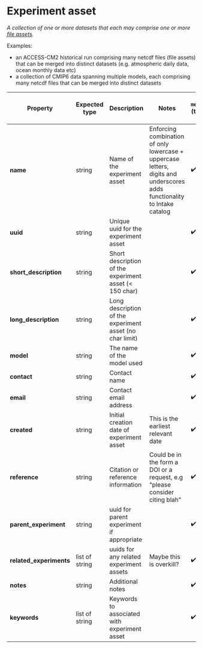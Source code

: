 # Experiment asset

*A collection of one or more datasets that each may comprise one or more [file assets](https://github.com/ACCESS-NRI/schema/blob/main/file_asset.md).*

Examples: 
- an ACCESS-CM2 historical run comprising many netcdf files (file assets) that can be merged into distinct datasets (e.g. atmospheric daily data, ocean monthly data etc)
- a collection of CMIP6 data spanning multiple models, each comprising many netcdf files that can be merged into distinct datasets

| Property | Expected type | Description | Notes | in `metadata.yaml` (two ticks for enforce) |
| --- | --- | --- | --- | --- |
| **name** | string | Name of the experiment asset  | Enforcing combination of only lowercase + uppercase letters, digits and underscores adds functionality to Intake catalog | :heavy_check_mark: :heavy_check_mark: |
| **uuid** | string | Unique uuid for the experiment asset  |  | :heavy_check_mark: :heavy_check_mark: |
| **short_description** | string | Short description of the experiment asset (< 150 char)  |  | :heavy_check_mark: :heavy_check_mark: |
| **long_description** | string | Long description of the experiment asset (no char limit) |  | :heavy_check_mark: :heavy_check_mark: |
| **model** | string | The name of the model used |  | :heavy_check_mark: |
| **contact** | string | Contact name |  | :heavy_check_mark: |
| **email** | string | Contact email address |  | :heavy_check_mark: |
| **created** | string | Initial creation date of experiment asset | This is the earliest relevant date | :heavy_check_mark: |
| **reference** | string | Citation or reference information | Could be in the form a DOI or a request, e.g "please consider citing blah" | :heavy_check_mark: |
| **parent_experiment** | string | uuid for parent experiment if appropriate |  | :heavy_check_mark: |
| **related_experiments** | list of string | uuids for any related experiment assets | Maybe this is overkill? | :heavy_check_mark: |
| **notes** | string | Additional notes |  | :heavy_check_mark: |
| **keywords** | list of string | Keywords to associated with experiment asset |  | :heavy_check_mark: |
